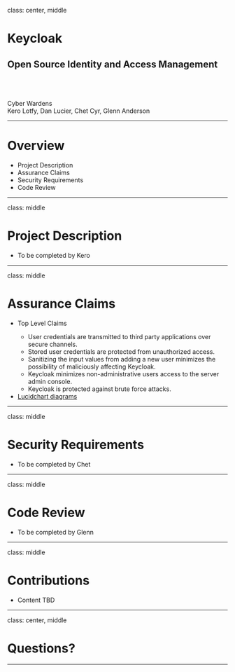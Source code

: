 class: center, middle
# Keycloak
## Open Source Identity and Access Management
<br><br><br>Cyber Wardens
<br>Kero Lotfy, Dan Lucier, Chet Cyr, Glenn Anderson

---
# Overview
<ul>
  <li>Project Description</li>
  <li>Assurance Claims</li>
  <li>Security Requirements</li>
  <li>Code Review</li>
</ul>

---
class: middle
# Project Description
<ul>
  <li>To be completed by Kero</li>
</ul>

---
class: middle
# Assurance Claims
<ul>
  <li>Top Level Claims</li>
  <ul class="circle">
    <li>User credentials are transmitted to third party applications over secure channels.</li>
    <li>Stored user credentials are protected from unauthorized access.</li>
    <li>Sanitizing the input values from adding a new user minimizes the possibility of maliciously affecting Keycloak.</li>
    <li>Keycloak minimizes non-administrative users access to the server admin console.</li>
    <li>Keycloak is protected against brute force attacks.</li>
  </ul>
  <li><a href="https://www.lucidchart.com/publicSegments/view/39ce77f1-63e7-4138-81f1-7afa1fd69101">Lucidchart diagrams</a></li>
</ul>

---
class: middle
# Security Requirements
<ul>
  <li>To be completed by Chet</li>
</ul>

---
class: middle
# Code Review
<ul>
  <li>To be completed by Glenn</li>
</ul>

---
class: middle
# Contributions
<ul>
  <li>Content TBD</li>
</ul>

---
class: center, middle
# Questions?

---

    



